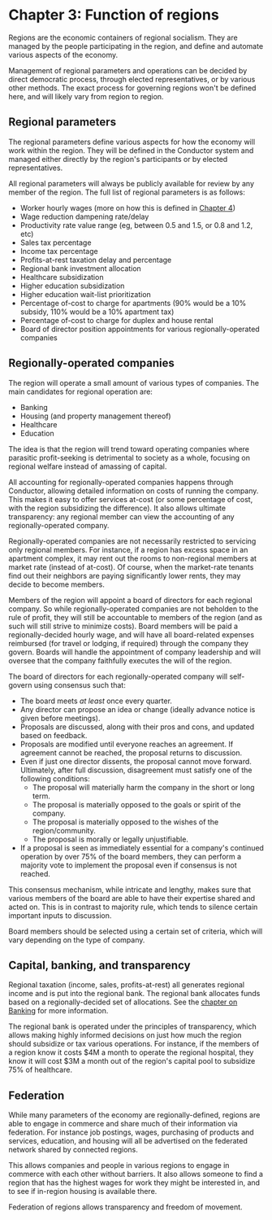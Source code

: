 # Chapter 3: Function of regions

Regions are the economic containers of regional socialism. They are managed by the people participating in the region, and define and automate various aspects of the economy.

Management of regional parameters and operations can be decided by direct democratic process, through elected representatives, or by various other methods. The exact process for governing regions won't be defined here, and will likely vary from region to region.

## Regional parameters

The regional parameters define various aspects for how the economy will work within the region. They will be defined in the Conductor system and managed either directly by the region's participants or by elected representatives.

All regional parameters will always be publicly available for review by any member of the region. The full list of regional parameters is as follows:

- Worker hourly wages (more on how this is defined in [Chapter 4](#wages-and-wage-calculations))
- Wage reduction dampening rate/delay
- Productivity rate value range (eg, between 0.5 and 1.5, or 0.8 and 1.2, etc)
- Sales tax percentage
- Income tax percentage
- Profits-at-rest taxation delay and percentage
- Regional bank investment allocation
- Healthcare subsidization
- Higher education subsidization
- Higher education wait-list prioritization
- Percentage of-cost to charge for apartments (90% would be a 10% subsidy, 110% would be a 10% apartment tax)
- Percentage of-cost to charge for duplex and house rental
- Board of director position appointments for various regionally-operated companies

## Regionally-operated companies

The region will operate a small amount of various types of companies. The main candidates for regional operation are:

- Banking
- Housing (and property management thereof)
- Healthcare
- Education

The idea is that the region will trend toward operating companies where parasitic profit-seeking is detrimental to society as a whole, focusing on regional welfare instead of amassing of capital.

All accounting for regionally-operated companies happens through Conductor, allowing detailed information on costs of running the company. This makes it easy to offer services at-cost (or some percentage of cost, with the region subsidizing the difference). It also allows ultimate transparency: any regional member can view the accounting of any regionally-operated company.

Regionally-operated companies are not necessarily restricted to servicing only regional members. For instance, if a region has excess space in an apartment complex, it may rent out the rooms to non-regional members at market rate (instead of at-cost). Of course, when the market-rate tenants find out their neighbors are paying significantly lower rents, they may decide to become members.

Members of the region will appoint a board of directors for each regional company. So while regionally-operated companies are not beholden to the rule of profit, they will still be accountable to members of the region (and as such will still strive to minimize costs). Board members will be paid a regionally-decided hourly wage, and will have all board-related expenses reimbursed (for travel or lodging, if required) through the company they govern. Boards will handle the appointment of company leadership and will oversee that the company faithfully executes the will of the region.

The board of directors for each regionally-operated company will self-govern using consensus such that:

- The board meets *at least* once every quarter.
- Any director can propose an idea or change (ideally advance notice is given before meetings).
- Proposals are discussed, along with their pros and cons, and updated based on feedback.
- Proposals are modified until everyone reaches an agreement. If agreement cannot be reached, the proposal returns to discussion.
- Even if just one director dissents, the proposal cannot move forward. Ultimately, after full discussion, disagreement must satisfy one of the following conditions:
  - The proposal will materially harm the company in the short or long term.
  - The proposal is materially opposed to the goals or spirit of the company.
  - The proposal is materially opposed to the wishes of the region/community.
  - The proposal is morally or legally unjustifiable.
- If a proposal is seen as immediately essential for a company's continued operation by over 75% of the board members, they can perform a majority vote to implement the proposal even if consensus is not reached.

This consensus mechanism, while intricate and lengthy, makes sure that various members of the board are able to have their expertise shared and acted on. This is in contrast to majority rule, which tends to silence certain important inputs to discussion.

Board members should be selected using a certain set of criteria, which will vary depending on the type of company.

## Capital, banking, and transparency

Regional taxation (income, sales, profits-at-rest) all generates regional income and is put into the regional bank. The regional bank allocates funds based on a regionally-decided set of allocations. See the [chapter on Banking](#chapter-5-banking-and-investment) for more information.

The regional bank is operated under the principles of transparency, which allows making highly informed decisions on just how much the region should subsidize or tax various operations. For instance, if the members of a region know it costs $4M a month to operate the regional hospital, they know it will cost $3M a month out of the region's capital pool to subsidize 75% of healthcare.

## Federation

While many parameters of the economy are regionally-defined, regions are able to engage in commerce and share much of their information via federation. For instance job postings, wages, purchasing of products and services, education, and housing will all be advertised on the federated network shared by connected regions.

This allows companies and people in various regions to engage in commerce with each other without barriers. It also allows someone to find a region that has the highest wages for work they might be interested in, and to see if in-region housing is available there.

Federation of regions allows transparency and freedom of movement.

